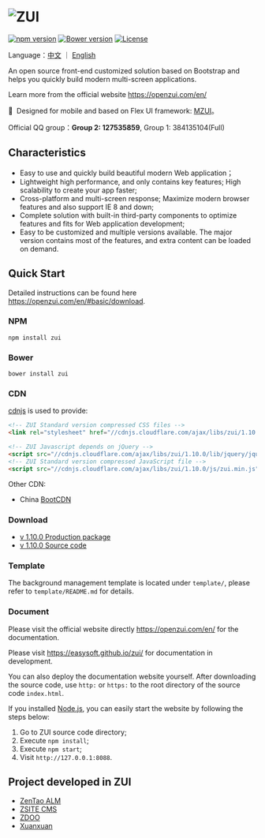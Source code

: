 # ![ZUI](https://raw.githubusercontent.com/easysoft/zui/master/docs/img/zui-logo-48.png)

[![npm version](https://badge.fury.io/js/zui.svg)](https://badge.fury.io/js/zui)
[![Bower version](https://badge.fury.io/bo/zui.svg)](https://badge.fury.io/bo/zui)
[![License](https://img.shields.io/badge/license-MIT-blue.svg)](https://github.com/easysoft/zui/blob/master/LICENSE)

Language：[中文](https://github.com/easysoft/zui/blob/master/README.md) ｜ [English](https://github.com/easysoft/zui/blob/master/en/README.md)

An open source front-end customized solution based on Bootstrap and helps you quickly build modern multi-screen applications.

Learn more from the official website  https://openzui.com/en/

💎 &nbsp;Designed for mobile and based on Flex UI framework: [MZUI](https://openzui.com/m/)。

Official QQ group：**Group 2: 127535859**, Group 1: 384135104(Full)

## Characteristics

- Easy to use and quickly build beautiful modern Web application；
- Lightweight high performance, and only contains key features; High scalability to create your app faster;
- Cross-platform and multi-screen response; Maximize modern browser features and also support IE 8 and down;
- Complete solution with built-in third-party components to optimize features and fits for Web application development;
- Easy to be customized and multiple versions available. The major version contains most of the features, and extra content can be loaded on demand.

## Quick Start

Detailed instructions can be found here https://openzui.com/en/#basic/download.

### NPM

```
npm install zui
```

### Bower

```
bower install zui
```

### CDN

<a href="https://cdnjs.com/libraries/zui" target="_blank">cdnjs</a> is used to provide:

```html
<!-- ZUI Standard version compressed CSS files -->
<link rel="stylesheet" href="//cdnjs.cloudflare.com/ajax/libs/zui/1.10.0/css/zui.min.css">

<!-- ZUI Javascript depends on jQuery -->
<script src="//cdnjs.cloudflare.com/ajax/libs/zui/1.10.0/lib/jquery/jquery.js"></script>
<!-- ZUI Standard version compressed JavaScript file -->
<script src="//cdnjs.cloudflare.com/ajax/libs/zui/1.10.0/js/zui.min.js"></script>
```

Other CDN:

 - China <a href="http://www.bootcdn.cn/" target="_blank">BootCDN</a>

### Download

 - [v 1.10.0 Production package](https://github.com/easysoft/zui/releases/download/v1.10.0/zui-1.10.0-dist.zip)
 - [v 1.10.0 Source code](https://github.com/easysoft/zui/archive/v1.10.0.zip)

### Template

The background management template is located under `template/`, please refer to `template/README.md` for details.

### Document

Please visit the official website directly https://openzui.com/en/ for the documentation.

Please visit https://easysoft.github.io/zui/ for documentation in development.

You can also deploy the documentation website yourself. After downloading the source code, use `http:` or `https:` to the root directory of the source code `index.html`.

If you installed [Node.js](https://nodejs.org/), you can easily start the website by following the steps below:

1. Go to ZUI source code directory;
2. Execute `npm install`;
3. Execute `npm start`;
4. Visit `http://127.0.0.1:8088`.

## Project developed in ZUI

- [ZenTao ALM](https://www.zentao.pm)
- [ZSITE CMS](https://www.zsite.net)
- [ZDOO](https://www.zdoo.org)
- [Xuanxuan](https://xuanim.com)
